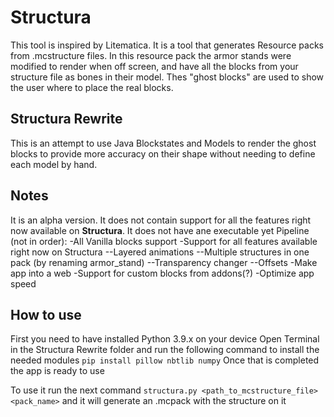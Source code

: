# Structura

This tool is inspired by Litematica. It is a tool that generates Resource packs from .mcstructure files. In this resource pack the armor stands were modified to render when off screen, and have all the blocks from your structure file as bones in their model. Thes "ghost blocks" are used to show the user where to place the real blocks. 


## Structura Rewrite

This is an attempt to use Java Blockstates and Models to render the ghost blocks to provide more accuracy on their shape without needing to define each model by hand.

## Notes 

It is an alpha version. It does not contain support for all the features right now available on **Structura**.
It does not have ane executable yet
Pipeline (not in order):
-All Vanilla blocks support
-Support for all features available right now on Structura
--Layered animations
--Multiple structures in one pack (by renaming armor_stand)
--Transparency changer
--Offsets
-Make app into a web
-Support for custom blocks from addons(?)
-Optimize app speed

## How to use

First you need to have installed Python 3.9.x on your device
Open Terminal in the Structura Rewrite folder and run the following command to install the needed modules
`pip install pillow nbtlib numpy`
Once that is completed the app is ready to use

To use it run the next command
`structura.py <path_to_mcstructure_file> <pack_name>`
and it will generate an .mcpack with the structure on it
